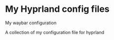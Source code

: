 # My Hyprland config files
My waybar configuration

A collection of my configuration file for hyprland
